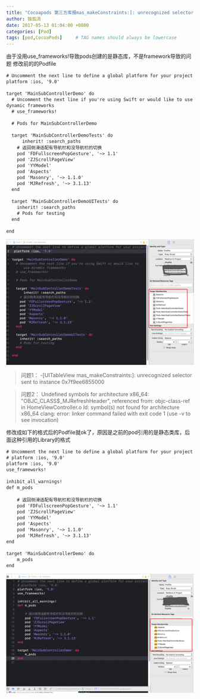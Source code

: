 ```yaml
---
title: "Cocoapods 第三方库报mas_makeConstraints:]: unrecognized selector"
author: 独孤流
date: 2017-05-13 01:04:00 +0800
categories: [Pod]
tags: [pod,CocoaPods]     # TAG names should always be lowercase
---
```


由于没用use_frameworks!导致pods创建的是静态库，不是framework导致的问题
修改前的的Podfile
```
# Uncomment the next line to define a global platform for your project
platform :ios, '9.0'

target 'MainSubControllerDemo' do
  # Uncomment the next line if you're using Swift or would like to use dynamic frameworks
  # use_frameworks!

  # Pods for MainSubControllerDemo

  target 'MainSubControllerDemoTests' do
      inherit! :search_paths
    # 返回侧滑适配有导航栏和没导航栏的切换
    pod 'FDFullscreenPopGesture', '~> 1.1'
    pod 'ZJScrollPageView'
    pod 'YYModel'
    pod 'Aspects'
    pod 'Masonry', '~> 1.1.0'
    pod 'MJRefresh', '~> 3.1.13'
  end

  target 'MainSubControllerDemoUITests' do
    inherit! :search_paths
    # Pods for testing
  end

end
```
![image](/assets/img/pod/pod02-01.webp)
>问题1：
>-[UITableView mas_makeConstraints:]: unrecognized selector sent to instance 0x7f9ee6855000

>问题2：
Undefined symbols for architecture x86_64:
"OBJC_CLASS$_MJRefreshHeader", referenced from:
objc-class-ref in HomeViewController.o
ld: symbol(s) not found for architecture x86_64
clang: error: linker command failed with exit code 1 (use -v to see invocation)

修改成如下的格式后的Podfile就ok了，原因是之前的pod引用的是静态类库，后面这种引用的Library的格式
```
# Uncomment the next line to define a global platform for your project
# platform :ios, '9.0'
platform :ios, '9.0'
use_frameworks!

inhibit_all_warnings!
def m_pods

    # 返回侧滑适配有导航栏和没导航栏的切换
    pod 'FDFullscreenPopGesture', '~> 1.1'
    pod 'ZJScrollPageView'
    pod 'YYModel'
    pod 'Aspects'
    pod 'Masonry', '~> 1.1.0'
    pod 'MJRefresh', '~> 3.1.13'
end

target 'MainSubControllerDemo' do
    m_pods
end
```
![image](/assets/img/pod/pod02-02.webp)